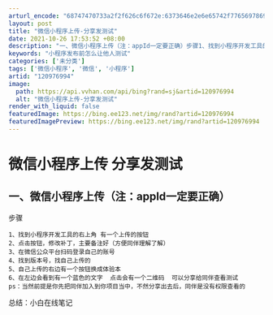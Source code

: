 ```yaml
---
arturl_encode: "68747470733a2f2f626c6f672e:6373646e2e6e65742f77656978696e5f35333037373632332f:61727469636c652f64657461696c732f313230393736393934"
layout: post
title: "微信小程序上传-分享发测试"
date: 2021-10-26 17:53:52 +08:00
description: "一、微信小程序上传（注：appId一定要正确）步骤1、找到小程序开发工具的右上角 有一个上传的按钮2"
keywords: "小程序发布前怎么让他人测试"
categories: ['未分类']
tags: ['微信小程序', '微信', '小程序']
artid: "120976994"
image:
  path: https://api.vvhan.com/api/bing?rand=sj&artid=120976994
  alt: "微信小程序上传-分享发测试"
render_with_liquid: false
featuredImage: https://bing.ee123.net/img/rand?artid=120976994
featuredImagePreview: https://bing.ee123.net/img/rand?artid=120976994
---
```


# 微信小程序上传 分享发测试

## 一、微信小程序上传（注：appId一定要正确）

步骤

```
1、找到小程序开发工具的右上角 有一个上传的按钮
2、点击按钮，修改补丁，主要备注好（方便同伴理解了解）
3、在微信公众平台扫码登录自己的账号
4、找到版本号，找自己上传的
5、自己上传的右边有一个按钮换成体验本
6、在左边会看到有一个蓝色的文字  点击会有一个二维码  可以分享给同伴查看测试
ps：当然前提是你先把同伴加入到你项目当中，不然分享出去后，同伴是没有权限查看的

```

总结：小白在线笔记